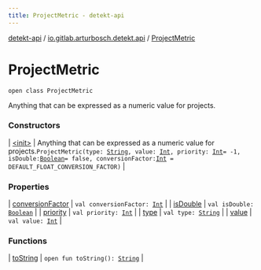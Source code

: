 ```yaml
---
title: ProjectMetric - detekt-api
---
```


[detekt-api](../../index.html) / [io.gitlab.arturbosch.detekt.api](../index.html) / [ProjectMetric](./index.html)

# ProjectMetric

`open class ProjectMetric`

Anything that can be expressed as a numeric value for projects.

### Constructors

| [&lt;init&gt;](-init-.html) | Anything that can be expressed as a numeric value for projects.`ProjectMetric(type: `[`String`](https://kotlinlang.org/api/latest/jvm/stdlib/kotlin/-string/index.html)`, value: `[`Int`](https://kotlinlang.org/api/latest/jvm/stdlib/kotlin/-int/index.html)`, priority: `[`Int`](https://kotlinlang.org/api/latest/jvm/stdlib/kotlin/-int/index.html)` = -1, isDouble: `[`Boolean`](https://kotlinlang.org/api/latest/jvm/stdlib/kotlin/-boolean/index.html)` = false, conversionFactor: `[`Int`](https://kotlinlang.org/api/latest/jvm/stdlib/kotlin/-int/index.html)` = DEFAULT_FLOAT_CONVERSION_FACTOR)` |

### Properties

| [conversionFactor](conversion-factor.html) | `val conversionFactor: `[`Int`](https://kotlinlang.org/api/latest/jvm/stdlib/kotlin/-int/index.html) |
| [isDouble](is-double.html) | `val isDouble: `[`Boolean`](https://kotlinlang.org/api/latest/jvm/stdlib/kotlin/-boolean/index.html) |
| [priority](priority.html) | `val priority: `[`Int`](https://kotlinlang.org/api/latest/jvm/stdlib/kotlin/-int/index.html) |
| [type](type.html) | `val type: `[`String`](https://kotlinlang.org/api/latest/jvm/stdlib/kotlin/-string/index.html) |
| [value](value.html) | `val value: `[`Int`](https://kotlinlang.org/api/latest/jvm/stdlib/kotlin/-int/index.html) |

### Functions

| [toString](to-string.html) | `open fun toString(): `[`String`](https://kotlinlang.org/api/latest/jvm/stdlib/kotlin/-string/index.html) |

